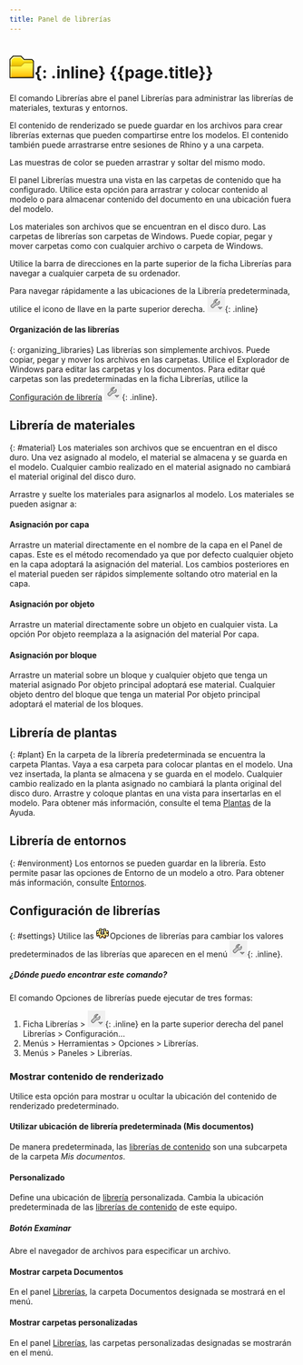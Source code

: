 ```yaml
---
title: Panel de librerías
---
```


# ![images/libraries.svg](images/libraries.svg){: .inline} {{page.title}}
El comando Librerías abre el panel Librerías para administrar las librerías de materiales, texturas y entornos.

El contenido de renderizado se puede guardar en los archivos para crear librerías externas que pueden compartirse entre los modelos. El contenido también puede arrastrarse entre sesiones de Rhino y a una carpeta.

Las muestras de color se pueden arrastrar y soltar del mismo modo.

El panel Librerías muestra una vista en las carpetas de contenido que ha configurado. Utilice esta opción para arrastrar y colocar contenido al modelo o para almacenar contenido del documento en una ubicación fuera del modelo.

Los materiales son archivos que se encuentran en el disco duro.  Las carpetas de librerías son carpetas de Windows.  Puede copiar, pegar y mover carpetas como con cualquier archivo o carpeta de Windows.

Utilice la barra de direcciones en la parte superior de la ficha Librerías para navegar a cualquier carpeta de su ordenador.

Para navegar rápidamente a las ubicaciones de la Librería predeterminada, utilice el icono de llave en la parte superior derecha. ![images/library_default.png](images/library_default.png){: .inline}

#### Organización de las librerías
{: organizing_libraries}
Las librerías son simplemente archivos.  Puede copiar, pegar y mover los archivos en las carpetas. Utilice el Explorador de Windows para editar las carpetas y los documentos. Para editar qué carpetas son las predeterminadas en la ficha Librerías, utilice la [Configuración de librería](#settings) ![images/library_default.png](images/library_default.png){: .inline}.

## Librería de materiales
{: #material}
Los materiales son archivos que se encuentran en el disco duro.  Una vez asignado al modelo, el material se almacena y se guarda en el modelo.  Cualquier cambio realizado en el material asignado no cambiará el material original del disco duro.

Arrastre y suelte los materiales para asignarlos al modelo. Los materiales se pueden asignar a:

#### Asignación por capa
Arrastre un material directamente en el nombre de la capa en el Panel de capas. Este es el método recomendado ya que por defecto cualquier objeto en la capa adoptará la asignación del material. Los cambios posteriores en el material pueden ser rápidos simplemente soltando otro material en la capa.

#### Asignación por objeto
Arrastre un material directamente sobre un objeto en cualquier vista. La opción Por objeto reemplaza a la asignación del material Por capa.

#### Asignación por bloque
Arrastre un material sobre un bloque y cualquier objeto que tenga un material asignado Por objeto principal adoptará ese material.  Cualquier objeto dentro del bloque que tenga un material Por objeto principal adoptará el material de los bloques.

## Librería de plantas
{: #plant}
En la carpeta de la librería predeterminada se encuentra la carpeta Plantas.  Vaya a esa carpeta para colocar plantas en el modelo.  Una vez insertada, la planta se almacena y se guarda en el modelo.  Cualquier cambio realizado en la planta asignado no cambiará la planta original del disco duro. Arrastre y coloque plantas en una vista para insertarlas en el modelo. Para obtener más información, consulte el tema [Plantas](plants.html) de la Ayuda.

## Librería de entornos
{: #environment}
Los entornos se pueden guardar en la librería.  Esto permite pasar las opciones de Entorno de un modelo a otro.  Para obtener más información, consulte [Entornos](environment-tab.html).

## Configuración de librerías
{: #settings}
Utilice las ![images/options.png](images/options.png)Opciones de librerías para cambiar los valores predeterminados de las librerías que aparecen en el menú ![images/library_default.png](images/library_default.png){: .inline}.

##### ¿Dónde puedo encontrar este comando?
El comando Opciones de librerías puede ejecutar de tres formas:

 1. Ficha Librerías > ![images/library_default.png](images/library_default.png){: .inline} en la parte superior derecha del panel Librerías > Configuración...
 1. Menús > Herramientas > Opciones > Librerías.
 1. Menús > Paneles > Librerías.


### Mostrar contenido de renderizado
Utilice esta opción para mostrar u ocultar la ubicación del contenido de renderizado predeterminado.

#### Utilizar ubicación de librería predeterminada (Mis documentos)
De manera predeterminada, las [librerías de contenido](libraries.html) son una subcarpeta de la carpeta *Mis documentos*.

#### Personalizado
Define una ubicación de [librería](libraries.html) personalizada.  Cambia la ubicación predeterminada de las [librerías de contenido](libraries.html) de este equipo.

##### Botón Examinar
Abre el navegador de archivos para especificar un archivo.

#### Mostrar carpeta Documentos
En el panel [Librerías](libraries.html), la carpeta Documentos designada se mostrará en el menú.

#### Mostrar carpetas personalizadas
En el panel [Librerías](libraries.html), las carpetas personalizadas designadas se mostrarán en el menú.